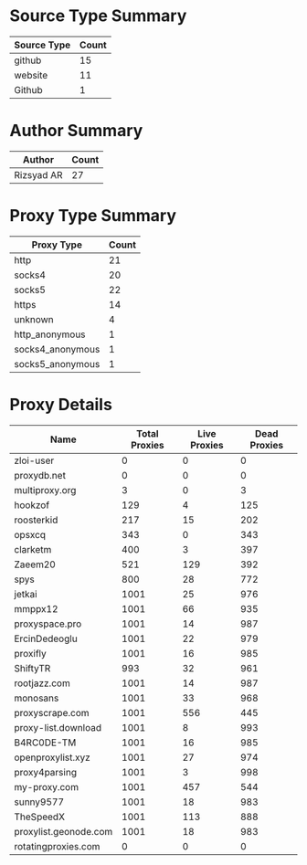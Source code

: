 # Source Type Summary

| Source Type | Count |
|-------------|-------|
| github | 15 |
| website | 11 |
| Github | 1 |


# Author Summary

| Author | Count |
|--------|-------|
| Rizsyad AR | 27 |


# Proxy Type Summary

| Proxy Type | Count |
|------------|-------|
| http | 21 |
| socks4 | 20 |
| socks5 | 22 |
| https | 14 |
| unknown | 4 |
| http_anonymous | 1 |
| socks4_anonymous | 1 |
| socks5_anonymous | 1 |


# Proxy Details

| Name | Total Proxies | Live Proxies | Dead Proxies |
|------|---------------|--------------|---------------|
| zloi-user | 0 | 0 | 0 |
| proxydb.net | 0 | 0 | 0 |
| multiproxy.org | 3 | 0 | 3 |
| hookzof | 129 | 4 | 125 |
| roosterkid | 217 | 15 | 202 |
| opsxcq | 343 | 0 | 343 |
| clarketm | 400 | 3 | 397 |
| Zaeem20 | 521 | 129 | 392 |
| spys | 800 | 28 | 772 |
| jetkai | 1001 | 25 | 976 |
| mmppx12 | 1001 | 66 | 935 |
| proxyspace.pro | 1001 | 14 | 987 |
| ErcinDedeoglu | 1001 | 22 | 979 |
| proxifly | 1001 | 16 | 985 |
| ShiftyTR | 993 | 32 | 961 |
| rootjazz.com | 1001 | 14 | 987 |
| monosans | 1001 | 33 | 968 |
| proxyscrape.com | 1001 | 556 | 445 |
| proxy-list.download | 1001 | 8 | 993 |
| B4RC0DE-TM | 1001 | 16 | 985 |
| openproxylist.xyz | 1001 | 27 | 974 |
| proxy4parsing | 1001 | 3 | 998 |
| my-proxy.com | 1001 | 457 | 544 |
| sunny9577 | 1001 | 18 | 983 |
| TheSpeedX | 1001 | 113 | 888 |
| proxylist.geonode.com | 1001 | 18 | 983 |
| rotatingproxies.com | 0 | 0 | 0 |
